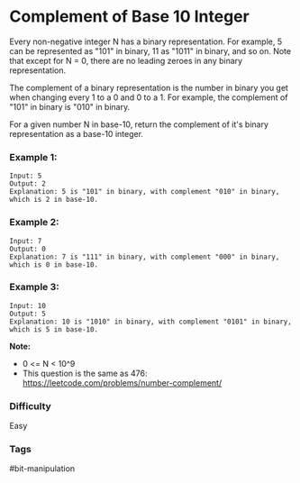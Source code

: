 # Complement of Base 10 Integer

Every non-negative integer N has a binary representation. For example, 5 can be represented as "101" in binary, 11 as "1011" in binary, and so on. Note that except for N = 0, there are no leading zeroes in any binary representation.

The complement of a binary representation is the number in binary you get when changing every 1 to a 0 and 0 to a 1. For example, the complement of "101" in binary is "010" in binary.

For a given number N in base-10, return the complement of it's binary representation as a base-10 integer.

### Example 1:

```
Input: 5
Output: 2
Explanation: 5 is "101" in binary, with complement "010" in binary, which is 2 in base-10.
```

### Example 2:

```
Input: 7
Output: 0
Explanation: 7 is "111" in binary, with complement "000" in binary, which is 0 in base-10.
```

### Example 3:

```
Input: 10
Output: 5
Explanation: 10 is "1010" in binary, with complement "0101" in binary, which is 5 in base-10.
```

**Note:**

- 0 <= N < 10^9
- This question is the same as 476: https://leetcode.com/problems/number-complement/

### Difficulty

Easy

### Tags

#bit-manipulation
